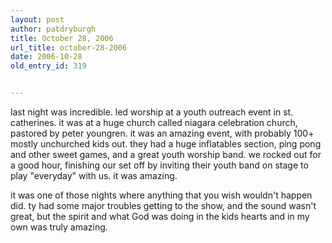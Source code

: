 ```yaml
---
layout: post
author: patdryburgh
title: October 28, 2006
url_title: october-28-2006
date: 2006-10-28
old_entry_id: 319


---
```


last night was incredible.  led worship at a youth outreach event in st. catherines.  it was at a huge church called niagara celebration church, pastored by peter youngren.  it was an amazing event, with probably 100+ mostly unchurched kids out.  they had a huge inflatables section, ping pong and other sweet games, and a great youth worship band.  we rocked out for a good hour, finishing our set off by inviting their youth band on stage to play "everyday" with us.  it was amazing. 

it was one of those nights where anything that you wish wouldn't happen did.  ty had some major troubles getting to the show, and the sound wasn't great, but the spirit and what God was doing in the kids hearts and in my own was truly amazing.